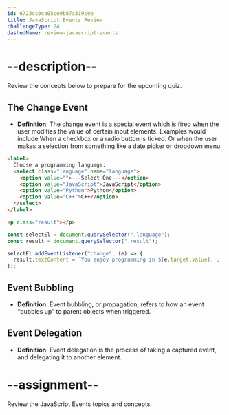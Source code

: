 ```yaml
---
id: 6723cc0ca05ce9b87a319ceb
title: JavaScript Events Review
challengeType: 24
dashedName: review-javascript-events
---
```


# --description--

Review the concepts below to prepare for the upcoming quiz.

## The Change Event

- **Definition**: The change event is a special event which is fired when the user modifies the value of certain input elements. Examples would include When a checkbox or a radio button is ticked. Or when the user makes a selection from something like a date picker or dropdown menu.

```html
<label>
  Choose a programming language:
  <select class="language" name="language">
    <option value="">---Select One---</option>
    <option value="JavaScript">JavaScript</option>
    <option value="Python">Python</option>
    <option value="C++">C++</option>
  </select>
</label>

<p class="result"></p>
```

```js 
const selectEl = document.querySelector(".language");
const result = document.querySelector(".result");

selectEl.addEventListener("change", (e) => {
  result.textContent = `You enjoy programming in ${e.target.value}.`;
});
```

## Event Bubbling

- **Definition**: Event bubbling, or propagation, refers to how an event “bubbles up” to parent objects when triggered.

## Event Delegation

- **Definition**: Event delegation is the process of taking a captured event, and delegating it to another element. 

# --assignment--

Review the JavaScript Events topics and concepts.
